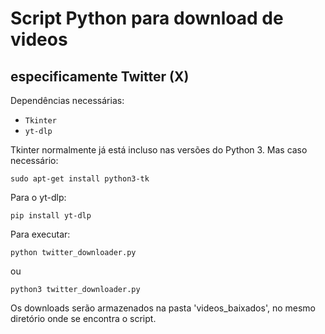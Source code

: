 # Script Python para download de videos 
## especificamente Twitter (X)

Dependências necessárias:
- ```Tkinter```
- ```yt-dlp```

Tkinter normalmente já está incluso nas versões do Python 3.
Mas caso necessário:

```sudo apt-get install python3-tk```

Para o yt-dlp:

```pip install yt-dlp```

Para executar:

```python twitter_downloader.py```

ou


```python3 twitter_downloader.py```

Os downloads serão armazenados na pasta 'videos_baixados', no mesmo diretório onde se encontra o script.
